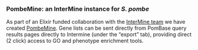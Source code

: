 ### PombeMine: an InterMine instance for *S. pombe*
<!-- pombase_flags: frontpage -->
<!-- newsfeed_thumbnail: intermine.png -->

As part of an Elixir funded collaboration with the
[InterMine team](http://intermine.org/) we have created
[PombeMine](https://www.pombase.org/im/pombemine).  Gene lists can be
sent directly from PomBase query results pages directly to Intermine
(under the “export” tab), providing direct (2 click) access to GO and
phenotype enrichment tools.
